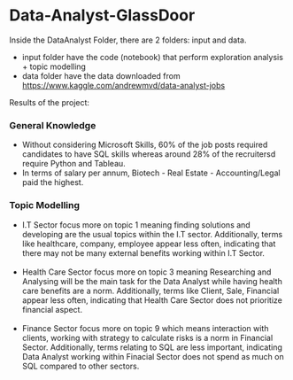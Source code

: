 # Data-Analyst-GlassDoor
Inside the DataAnalyst Folder, there are 2 folders: input and data. 
- input folder have the code (notebook) that perform exploration analysis + topic modelling
- data folder have the data downloaded from https://www.kaggle.com/andrewmvd/data-analyst-jobs

Results of the project:
### General Knowledge
- Without considering Microsoft Skills, 60% of the job posts required candidates to have SQL skills whereas around 28% of the recruitersd require Python and Tableau. 
- In terms of salary per annum, Biotech - Real Estate - Accounting/Legal paid the highest.

### Topic Modelling
- I.T Sector focus more on topic 1  meaning finding solutions and developing are the usual topics within the I.T sector. Additionally, terms like healthcare, company, employee appear less often, indicating that there may not be many external benefits working within I.T Sector.
 <br> <br>
- Health Care Sector focus more on topic 3 meaning Researching and Analysing will be the main task for the Data Analyst while having health care benefits are a norm. Additionally, terms like Client, Sale, Financial appear less often, indicating that Health Care Sector does not prioritize financial aspect.
 <br> <br>
- Finance Sector focus more on topic 9  which means interaction with clients, working with strategy to calculate risks is a norm in Financial Sector. Additionally, terms relating to SQL are less important, indicating Data Analyst working within Finacial Sector does not spend as much on SQL compared to other sectors.
